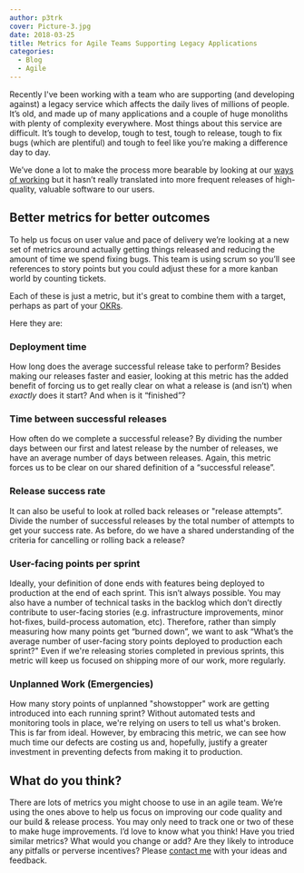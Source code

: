 ```yaml
---
author: p3trk
cover: Picture-3.jpg
date: 2018-03-25
title: Metrics for Agile Teams Supporting Legacy Applications
categories:
  - Blog
  - Agile
---
```


Recently I've been working with a team who are supporting (and developing against) a legacy service which affects the daily lives of millions of people. It’s old, and made up of many applications and a couple of huge monoliths with plenty of complexity everywhere. Most things about this service are difficult. It’s tough to develop, tough to test, tough to release, tough to fix bugs (which are plentiful) and tough to feel like you’re making a difference day to day.

We’ve done a lot to make the process more bearable by looking at our [ways of working](https://www.gov.uk/service-manual/agile-delivery/core-principles-agile) but it hasn’t really translated into more frequent releases of high-quality, valuable software to our users.

## Better metrics for better outcomes

To help us focus on user value and pace of delivery we’re looking at a new set of metrics around actually getting things released and reducing the amount of time we spend fixing bugs. This team is using scrum so you’ll see references to story points but you could adjust these for a more kanban world by counting tickets.

Each of these is just a metric, but it's great to combine them with a target, perhaps as part of your [OKRs](/cv).

Here they are:

### Deployment time
How long does the average successful release take to perform? Besides making our releases faster and easier, looking at this metric has the added benefit of forcing us to get really clear on what a release is (and isn’t) when _exactly_ does it start? And when is it “finished”?

### Time between successful releases
How often do we complete a successful release? By dividing the number days between our first and latest release by the number of releases, we have an average number of days between releases. Again, this metric forces us to be clear on our shared definition of a “successful release”.

### Release success rate
It can also be useful to look at rolled back releases or "release attempts”. Divide the number of successful releases by the total number of attempts to get your success rate. As before, do we have a shared understanding of the criteria for cancelling or rolling back a release?

### User-facing points per sprint
Ideally, your definition of done ends with features being deployed to production at the end of each sprint. This isn’t always possible. You may also have a number of technical tasks in the backlog which don’t directly contribute to user-facing stories (e.g. infrastructure improvements, minor hot-fixes, build-process automation, etc). Therefore, rather than simply measuring how many points get “burned down”, we want to ask “What’s the average number of user-facing story points deployed to production each sprint?" Even if we're releasing stories completed in previous sprints, this metric will keep us focused on shipping more of our work, more regularly.

### Unplanned Work (Emergencies)
How many story points of unplanned "showstopper" work are getting introduced into each running sprint? Without automated tests and monitoring tools in place, we're relying on users to tell us what's broken. This is far from ideal. However, by embracing this metric, we can see how much time our defects are costing us and, hopefully, justify a greater investment in preventing defects from making it to production.

## What do you think?

There are lots of metrics you might choose to use in an agile team. We’re using the ones above to help us focus on improving our code quality and our build & release process. You may only need to track one or two of these to make huge improvements. I’d love to know what you think! Have you tried similar metrics? What would you change or add? Are they likely to introduce any pitfalls or perverse incentives? Please [contact me](/contact) with your ideas and feedback.

<!--https://unsplash.com/photos/yD5rv8_WzxA-->
<!--small>Photo by Nick Hillier on Unsplash</small-->
